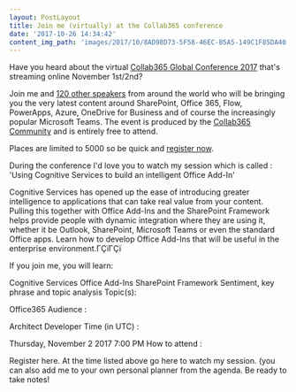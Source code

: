 ```yaml
---
layout: PostLayout
title: Join me (virtually) at the Collab365 conference
date: '2017-10-26 14:34:42'
content_img_path: 'images/2017/10/8AD98D73-5F58-46EC-B5A5-149C1F85DA40.jpeg'
---
```


Have you heard about the virtual [Collab365 Global Conference 2017](https://events.collab365.community/collab365-global-conference-2017/) that's streaming online November 1st/2nd?

Join me and [120 other speakers](https://events.collab365.community/collab365-global-conference-2017/agenda/) from around the world who will be bringing you the very latest content around SharePoint, Office 365, Flow, PowerApps, Azure, OneDrive for Business and of course the increasingly popular Microsoft Teams. The event is produced by the [Collab365 Community](https://collab365.community) and is entirely free to attend.

Places are limited to 5000 so be quick and [register now](https://events.collab365.community/collab365-global-conference-2017/).

During the conference I'd love you to watch my session which is called : 'Using Cognitive Services to build an intelligent Office Add-In'

Cognitive Services has opened up the ease of introducing greater intelligence to applications that can take real value from your content. Pulling this together with Office Add-Ins and the SharePoint Framework helps provide people with dynamic integration where they are using it, whether it be Outlook, SharePoint, Microsoft Teams or even the standard Office apps. Learn how to develop Office Add-Ins that will be useful in the enterprise environment.ΓÇïΓÇï

If you join me, you will learn:

Cognitive Services
Office Add-Ins
SharePoint Framework
Sentiment, key phrase and topic analysis
Topic(s):

Office365
Audience :

Architect
Developer
Time (in UTC) :

Thursday, November 2 2017 7:00 PM
How to attend :

Register here.
At the time listed above go here to watch my session. (you can also add me to your own personal planner from the agenda.
Be ready to take notes!
